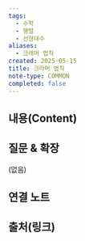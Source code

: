 ```yaml
---
tags:
  - 수학
  - 행렬
  - 선형대수
aliases:
  - 크래머 법칙
created: 2025-05-15
title: 크라머 법칙
note-type: COMMON
completed: false
---
```


## 내용(Content)


## 질문 & 확장

(없음)

## 연결 노트

## 출처(링크)

